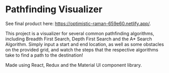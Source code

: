 # Pathfinding Visualizer

See final product here: https://optimistic-raman-659e60.netlify.app/.

This project is a visualizer for several common pathfinding algorithms, including Breadth First Search, Depth First Search and the A* Search Algorithm. Simply input a start and end location, as well as some obstacles on the provided grid, and watch the steps that the respective algorithms take to find a path to the destination!

Made using React, Redux and the Material UI component library.
